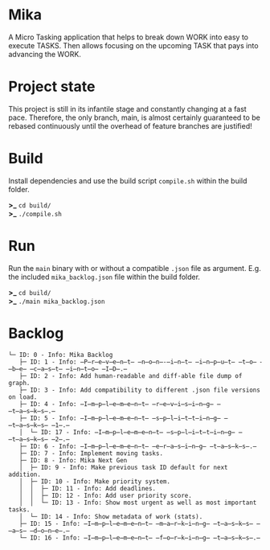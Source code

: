 # Mika
A Micro Tasking application that helps to break down WORK into easy to execute TASKS. Then allows focusing on the upcoming TASK that pays into advancing the WORK.

# Project state
This project is still in its infantile stage and constantly changing at a fast pace. Therefore, the only branch, main, is almost certainly guaranteed to be rebased continuously until the overhead of feature branches are justified!

# Build
Install dependencies and use the build script `compile.sh` within the build folder.

**>_** `cd build/`<br />
**>_** `./compile.sh`

# Run
Run the `main` binary with or without a compatible `.json` file as argument. E.g. the included `mika_backlog.json` file within the build folder.

**>_** `cd build/`<br />
**>_** `./main mika_backlog.json`

# Backlog
```
└─ ID: 0 - Info: Mika Backlog
   ├─ ID: 1 - Info: ̶P̶r̶e̶v̶e̶n̶t̶ ̶n̶o̶n̶-̶i̶n̶t̶ ̶i̶n̶p̶u̶t̶ ̶t̶o̶ ̶b̶e̶ ̶c̶a̶s̶t̶ ̶i̶n̶t̶o̶ ̶I̶D̶.̶
   ├─ ID: 2 - Info: Add human-readable and diff-able file dump of graph.
   ├─ ID: 3 - Info: Add compatibility to different .json file versions on load.
   ├─ ID: 4 - Info: ̶I̶m̶p̶l̶e̶m̶e̶n̶t̶ ̶r̶e̶v̶i̶s̶i̶n̶g̶ ̶t̶a̶s̶k̶s̶.̶
   ├─ ID: 5 - Info: ̶I̶m̶p̶l̶e̶m̶e̶n̶t̶ ̶s̶p̶l̶i̶t̶t̶i̶n̶g̶ ̶t̶a̶s̶k̶s̶ ̶1̶.̶
   │  └─ ID: 17 - Info: ̶I̶m̶p̶l̶e̶m̶e̶n̶t̶ ̶s̶p̶l̶i̶t̶t̶i̶n̶g̶ ̶t̶a̶s̶k̶s̶ ̶2̶.̶
   ├─ ID: 6 - Info: ̶I̶m̶p̶l̶e̶m̶e̶n̶t̶ ̶e̶r̶a̶s̶i̶n̶g̶ ̶t̶a̶s̶k̶s̶.̶
   ├─ ID: 7 - Info: Implement moving tasks.
   ├─ ID: 8 - Info: Mika Next Gen
   │  ├─ ID: 9 - Info: Make previous task ID default for next addition.
   │  ├─ ID: 10 - Info: Make priority system.
   │  │  ├─ ID: 11 - Info: Add deadlines.
   │  │  ├─ ID: 12 - Info: Add user priority score.
   │  │  └─ ID: 13 - Info: Show most urgent as well as most important tasks.
   │  └─ ID: 14 - Info: Show metadata of work (stats).
   ├─ ID: 15 - Info: ̶I̶m̶p̶l̶e̶m̶e̶n̶t̶ ̶m̶a̶r̶k̶i̶n̶g̶ ̶t̶a̶s̶k̶s̶ ̶a̶s̶ ̶d̶o̶n̶e̶.̶
   └─ ID: 16 - Info: ̶I̶m̶p̶l̶e̶m̶e̶n̶t̶ ̶f̶o̶r̶k̶i̶n̶g̶ ̶t̶a̶s̶k̶s̶.̶
```
